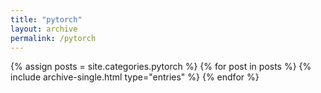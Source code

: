 ```yaml
---
title: "pytorch"
layout: archive
permalink: /pytorch
---
```

{% assign posts = site.categories.pytorch %}
{% for post in posts %}
  {% include archive-single.html type="entries" %}
{% endfor %}
